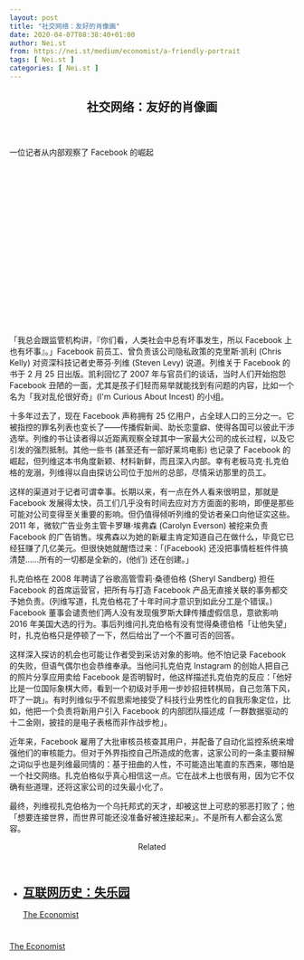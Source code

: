 ```yaml
---
layout: post
title: "社交网络：友好的肖像画"
date: 2020-04-07T08:38:40+01:00
author: Nei.st
from: https://nei.st/medium/economist/a-friendly-portrait
tags: [ Nei.st ]
categories: [ Nei.st ]
---
```


<article class="post-18678 post type-post status-publish format-standard hentry category-economist" id="post-18678"> <header class="page-header medium Archives"><div class="page-header__image"></div><div class="page-header__content"><h1 class="page-title text-align-center">社交网络：友好的肖像画</h1></div> </header><div class="entry-content aesop-entry-content" id="post-18678-content"><link as="font" crossorigin="anonymous" href="//cdn.jsdelivr.net/gh/0nd1jyU39XQ/_/glyph/font-face/0uIzqoZjSuJfvSBnvgXTcApMtcVhMcpr.woff" rel="preload" type="font/woff"/><link as="font" crossorigin="anonymous" href="//cdn.jsdelivr.net/gh/0nd1jyU39XQ/_/glyph/font-face/1sTnSLZWDKucPX6SAk.woff" rel="preload" type="font/woff"/><p class="blog-post__description">一位记者从内部观察了 Facebook 的崛起​​​</p><span id="more-18678"></span><div class="navigation__primary-inner"> <a class="economist__link-logo" href="//nei.st/medium/economist"></a></div><div class="container img component-image"><div class="aspectRatioPlaceholder" style="padding-bottom:56.25%;height: 0;"><div class="progressiveMedia" data-height="720" data-width="1280"> <img alt="" class="progressiveMedia-image" data-src="https://cdn.jsdelivr.net/gh/0nd1jyU39XQ/_/img/1/20200229_WBP503.jpg" src="https://cdn.jsdelivr.net/gh/0nd1jyU39XQ/_/img/1/20200229_WBP503.jpg"/></div></div></div><p>「我总会跟监管机构讲，『你们看，人类社会中总有坏事发生，所以 Facebook 上也有坏事』。」Facebook 前员工、曾负责该公司隐私政策的克里斯·凯利 (Chris Kelly) 对资深科技记者史蒂芬·列维 (Steven Levy) 说道。列维关于 Facebook 的书于 2 月 25 日出版。凯利回忆了 2007 年与官员们的谈话，当时人们开始抱怨 Facebook 丑陋的一面，尤其是孩子们轻而易举就能找到有问题的内容，比如一个名为「我对乱伦很好奇」(I'm Curious About Incest) 的小组。</p><p>十多年过去了，现在 Facebook 声称拥有 25 亿用户，占全球人口的三分之一。它被指控的罪名列表也变长了——传播假新闻、助长恋童癖、使得各国可以彼此干涉选举。列维的书让读者得以近距离观察全球其中一家最大公司的成长过程，以及它引发的强烈抵制。其他一些书 (甚至还有一部好莱坞电影) 也记录了 Facebook 的崛起，但列维这本书角度新颖、材料新鲜，而且深入内部。幸有老板马克·扎克伯格的宠溺，列维得以自由探访公司位于加州的总部，尽情采访那里的员工。</p><p>这样的渠道对于记者可谓幸事。长期以来，有一点在外人看来很明显，那就是 Facebook 发展得太快，员工们几乎没有时间去应对方方面面的影响，即便是那些可能对公司变得至关重要的影响。但仍值得倾听列维的受访者亲口向他证实这些。2011 年，微软广告业务主管卡罗琳·埃弗森 (Carolyn Everson) 被挖来负责 Facebook 的广告销售。埃弗森以为她的新雇主肯定知道自己在做什么，毕竟它已经狂赚了几亿美元。但很快她就醒悟过来：「(Facebook) 还没把事情桩桩件件搞清楚……所有的一切都是全新的，(他们) 还在创建。」</p><p>扎克伯格在 2008 年聘请了谷歌高管雪莉·桑德伯格 (Sheryl Sandberg) 担任 Facebook 的首席运营官，把所有与打造 Facebook 产品无直接关联的事务都交予她负责。(列维写道，扎克伯格花了十年时间才意识到如此分工是个错误。) Facebook 董事会谴责他们两人没有发现俄罗斯大肆传播虚假信息，意欲影响 2016 年美国大选的行为。事后列维问扎克伯格有没有觉得桑德伯格「让他失望」时，扎克伯格只是停顿了一下，然后给出了一个不置可否的回答。</p><p>这样深入探访的机会也可能让作者受到采访对象的影响。他不怕记录 Facebook 的失败，但语气偶尔也会恭维奉承。当他问扎克伯克 Instagram 的创始人把自己的照片分享应用卖给 Facebook 是否明智时，他这样描述扎克伯克的反应：「他好比是一位国际象棋大师，看到一个初级对手用一步妙招扭转棋局，自己忽落下风，吓了一跳」。有时列维似乎不假思索地接受了科技行业男性化的自我形象定位，比如，他把一个负责将新用户引入 Facebook 的内部团队描述成「一群数据驱动的十二金刚，披挂的是电子表格而非作战步枪」。</p><div class="code-block code-block-1" style="margin: 8px 0; clear: both;"><div class="container ads_KbHEVhh8Rw"><div class="card card--blog post-sidebar"><div class="card-body"><div class="logo_ngcontent-kty-0"> </div><div class="iframe-blocker U6XAMK63Vh00WqvF2BacIQ"><div class="background-h60B"> </div><div class="WumZiPCS4MeMw4pxQ">  </div></div></div><div class="card-footer"><div class="card-footer-wrapper" layout="row bottom-left"></div></div></div></div></div><p>近年来，Facebook 雇用了大批审核员核查其用户，并配备了自动化监控系统来增强他们的审核能力。但对于外界指控自己所造成的危害，这家公司的一条主要辩解之词似乎也是列维最同情的：基于扭曲的人性，不可能造出笔直的东西来，哪怕是一个社交网络。扎克伯格似乎真心相信这一点。它在战术上也很有用，因为它不仅确有些道理，还将这家公司的过失最小化了。</p><p>最终，列维视扎克伯格为一个乌托邦式的天才，却被这世上可悲的邪恶打败了；他「想要连接世界，而世界可能还没准备好被连接起来」。不是所有人都会这么宽容。</p><section class="jsx-1092709871 collection"> <header class="jsx-1092709871 container"> <span class="jsx-65431776 text-icon text-right size-md spacing-xxtight weight-medium"> <span class="jsx-65431776 text"><span class="jsx-1092709871">Related</span></span></span> </header><ul class="jsx-1092709871 collection-list"><li class="jsx-1092709871"> <section class="jsx-2013367371 container"><div class="jsx-2013367371 content no-cover type-collection"><div class="jsx-2013367371 left"> <a class="jsx-2013367371" href="https://nei.st/medium/economist/paradise-lost"><h2 class="jsx-2996311878 sidebar">互联网历史：失乐园</h2></a> <footer class="jsx-2917334530 actions"><div class="jsx-2917334530 left"> <span class="jsx-2917334530 space-right"> <section class="jsx-1911640393"> <a class="jsx-1911640393 container text-normal spacing-xtight text-small" href="https://nei.st/medium/economist"><div aria-hidden="true" class="jsx-2557283682 avatar xxsmall" style="background-color: rgb(227, 18, 11)"></div><span class="jsx-1911640393 name">The Economist</span></a> </section></span></div> </footer></div></div> </section></li></ul> </section><div class="container ag ah"><div class="fe n el"><a class="dt du bn bo bp bq br bs bt bu dv dw bx by dx dy" href="https://nei.st/medium/economist?source=https://www.economist.com/business/2020/02/27/a-journalist-offers-an-inside-look-at-facebooks-rise" rel="noopener noreferrer nofollow"><div class="c ff fg ag ah fh el fi fj ce fk fl fm fn fo fp fq fr fs ft fu"><div class="bs em en eo ep eq fv ah fw fg ag bm eu fx q fy fz p ac"></div></div></a></div></div><div class="code-block code-block-2" style="margin: 8px 0; clear: both;"> <br/><div class="container ads_KbHEVhh8Rw"><div class="card card--blog post-sidebar"><div class="card-body"><div class="logo_ngcontent-kty-0"> </div><div class="iframe-blocker U6XAMK63Vh00WqvF2BacIQ"><div class="background-h60B"> </div><div class="WumZiPCS4MeMw4pxQ">  </div></div></div><div class="card-footer"><div class="card-footer-wrapper" layout="row bottom-left"></div></div></div></div></div></div> <footer class="entry-footer"><div class="categories icon-link"><a href="https://nei.st/category/medium/economist" rel="category tag">The Economist</a></div> </footer> </article>
